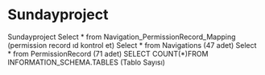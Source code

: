 # Sundayproject
Sundayproject
Select * from Navigation_PermissionRecord_Mapping  (permission record ıd kontrol et)
Select * from Navigations (47 adet)
Select * from PermissionRecord (71 adet)
SELECT COUNT(*)FROM INFORMATION_SCHEMA.TABLES (Tablo Sayısı)
